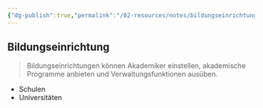 ```yaml
---
{"dg-publish":true,"permalink":"/02-resources/notes/bildungseinrichtung/","tags":["wirtschaft/bwl"],"noteIcon":"","updated":"2025-09-27T01:32:43.686+02:00"}
---
```


## Bildungseinrichtung 
> Bildungseinrichtungen können Akademiker einstellen, akademische Programme anbieten und Verwaltungsfunktionen ausüben.

- Schulen
- Universitäten
